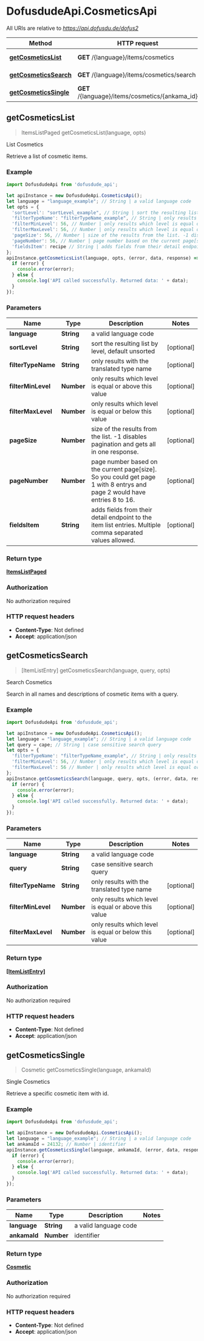 # DofusdudeApi.CosmeticsApi

All URIs are relative to *https://api.dofusdu.de/dofus2*

Method | HTTP request | Description
------------- | ------------- | -------------
[**getCosmeticsList**](CosmeticsApi.md#getCosmeticsList) | **GET** /{language}/items/cosmetics | List Cosmetics
[**getCosmeticsSearch**](CosmeticsApi.md#getCosmeticsSearch) | **GET** /{language}/items/cosmetics/search | Search Cosmetics
[**getCosmeticsSingle**](CosmeticsApi.md#getCosmeticsSingle) | **GET** /{language}/items/cosmetics/{ankama_id} | Single Cosmetics



## getCosmeticsList

> ItemsListPaged getCosmeticsList(language, opts)

List Cosmetics

Retrieve a list of cosmetic items.

### Example

```javascript
import DofusdudeApi from 'dofusdude_api';

let apiInstance = new DofusdudeApi.CosmeticsApi();
let language = "language_example"; // String | a valid language code
let opts = {
  'sortLevel': "sortLevel_example", // String | sort the resulting list by level, default unsorted
  'filterTypeName': "filterTypeName_example", // String | only results with the translated type name
  'filterMinLevel': 56, // Number | only results which level is equal or above this value
  'filterMaxLevel': 56, // Number | only results which level is equal or below this value
  'pageSize': 56, // Number | size of the results from the list. -1 disables pagination and gets all in one response.
  'pageNumber': 56, // Number | page number based on the current page[size]. So you could get page 1 with 8 entrys and page 2 would have entries 8 to 16.
  'fieldsItem': recipe // String | adds fields from their detail endpoint to the item list entries. Multiple comma separated values allowed.
};
apiInstance.getCosmeticsList(language, opts, (error, data, response) => {
  if (error) {
    console.error(error);
  } else {
    console.log('API called successfully. Returned data: ' + data);
  }
});
```

### Parameters


Name | Type | Description  | Notes
------------- | ------------- | ------------- | -------------
 **language** | **String**| a valid language code | 
 **sortLevel** | **String**| sort the resulting list by level, default unsorted | [optional] 
 **filterTypeName** | **String**| only results with the translated type name | [optional] 
 **filterMinLevel** | **Number**| only results which level is equal or above this value | [optional] 
 **filterMaxLevel** | **Number**| only results which level is equal or below this value | [optional] 
 **pageSize** | **Number**| size of the results from the list. -1 disables pagination and gets all in one response. | [optional] 
 **pageNumber** | **Number**| page number based on the current page[size]. So you could get page 1 with 8 entrys and page 2 would have entries 8 to 16. | [optional] 
 **fieldsItem** | **String**| adds fields from their detail endpoint to the item list entries. Multiple comma separated values allowed. | [optional] 

### Return type

[**ItemsListPaged**](ItemsListPaged.md)

### Authorization

No authorization required

### HTTP request headers

- **Content-Type**: Not defined
- **Accept**: application/json


## getCosmeticsSearch

> [ItemListEntry] getCosmeticsSearch(language, query, opts)

Search Cosmetics

Search in all names and descriptions of cosmetic items with a query.

### Example

```javascript
import DofusdudeApi from 'dofusdude_api';

let apiInstance = new DofusdudeApi.CosmeticsApi();
let language = "language_example"; // String | a valid language code
let query = cape; // String | case sensitive search query
let opts = {
  'filterTypeName': "filterTypeName_example", // String | only results with the translated type name
  'filterMinLevel': 56, // Number | only results which level is equal or above this value
  'filterMaxLevel': 56 // Number | only results which level is equal or below this value
};
apiInstance.getCosmeticsSearch(language, query, opts, (error, data, response) => {
  if (error) {
    console.error(error);
  } else {
    console.log('API called successfully. Returned data: ' + data);
  }
});
```

### Parameters


Name | Type | Description  | Notes
------------- | ------------- | ------------- | -------------
 **language** | **String**| a valid language code | 
 **query** | **String**| case sensitive search query | 
 **filterTypeName** | **String**| only results with the translated type name | [optional] 
 **filterMinLevel** | **Number**| only results which level is equal or above this value | [optional] 
 **filterMaxLevel** | **Number**| only results which level is equal or below this value | [optional] 

### Return type

[**[ItemListEntry]**](ItemListEntry.md)

### Authorization

No authorization required

### HTTP request headers

- **Content-Type**: Not defined
- **Accept**: application/json


## getCosmeticsSingle

> Cosmetic getCosmeticsSingle(language, ankamaId)

Single Cosmetics

Retrieve a specific cosmetic item with id.

### Example

```javascript
import DofusdudeApi from 'dofusdude_api';

let apiInstance = new DofusdudeApi.CosmeticsApi();
let language = "language_example"; // String | a valid language code
let ankamaId = 24132; // Number | identifier
apiInstance.getCosmeticsSingle(language, ankamaId, (error, data, response) => {
  if (error) {
    console.error(error);
  } else {
    console.log('API called successfully. Returned data: ' + data);
  }
});
```

### Parameters


Name | Type | Description  | Notes
------------- | ------------- | ------------- | -------------
 **language** | **String**| a valid language code | 
 **ankamaId** | **Number**| identifier | 

### Return type

[**Cosmetic**](Cosmetic.md)

### Authorization

No authorization required

### HTTP request headers

- **Content-Type**: Not defined
- **Accept**: application/json

